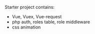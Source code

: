 Starter project contains:

- Vue, Vuex, Vue-request
-  php auth, roles table, role middleware
- css animation
